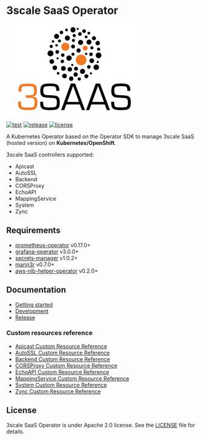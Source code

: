 # 3scale SaaS Operator

![3scale-saas](docs/logos/3scale-saas-logo.svg)

[![test](https://github.com/3scale/saas-operator/actions/workflows/test.yaml/badge.svg)](https://github.com/3scale/saas-operator/actions/workflows/test.yaml)
[![release](https://badgen.net/github/release/3scale/saas-operator)](https://github.com/3scale/saas-operator/releases)
[![license](https://badgen.net/github/license/3scale/saas-operator)](https://github.com/3scale/saas-operator/LICENSE)

A Kubernetes Operator based on the Operator SDK to manage 3scale SaaS (hosted version) on **Kubernetes/OpenShift**.

3scale SaaS controllers supported:

* Apicast
* AutoSSL
* Backend
* CORSProxy
* EchoAPI
* MappingService
* System
* Zync

## Requirements

* [prometheus-operator](https://github.com/coreos/prometheus-operator) v0.17.0+
* [grafana-operator](https://github.com/integr8ly/grafana-operator) v3.0.0+
* [secrets-manager](https://github.com/tuenti/secrets-manager) v1.0.2+
* [marin3r](https://github.com/3scale/marin3r) v0.7.0+
* [aws-nlb-helper-operator](https://github.com/3scale/aws-nlb-helper-operator) v0.2.0+

## Documentation

* [Getting started](docs/getting-started.md)
* [Development](docs/development.md)
* [Release](docs/release.md)

### Custom resources reference

* [Apicast Custom Resource Reference](docs/api-reference/reference.asciidoc#k8s-api-github-com-3scale-saas-operator-api-v1alpha1-apicast)
* [AutoSSL Custom Resource Reference](docs/api-reference/reference.asciidoc#k8s-api-github-com-3scale-saas-operator-api-v1alpha1-autossl)
* [Backend Custom Resource Reference](docs/api-reference/reference.asciidoc#k8s-api-github-com-3scale-saas-operator-api-v1alpha1-backend)
* [CORSProxy Custom Resource Reference](docs/api-reference/reference.asciidoc#k8s-api-github-com-3scale-saas-operator-api-v1alpha1-corsproxy)
* [EchoAPI Custom Resource Reference](docs/api-reference/reference.asciidoc#k8s-api-github-com-3scale-saas-operator-api-v1alpha1-echoapi)
* [MappingService Custom Resource Reference](docs/api-reference/reference.asciidoc#k8s-api-github-com-3scale-saas-operator-api-v1alpha1-mappingservice)
* [System Custom Resource Reference](docs/api-reference/reference.asciidoc#k8s-api-github-com-3scale-saas-operator-api-v1alpha1-system)
* [Zync Custom Resource Reference](docs/api-reference/reference.asciidoc#k8s-api-github-com-3scale-saas-operator-api-v1alpha1-zync)

## License

3scale SaaS Operator is under Apache 2.0 license. See the [LICENSE](LICENSE) file for details.